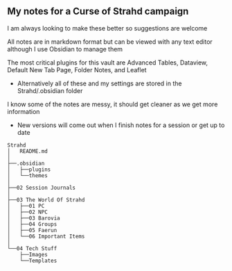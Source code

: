 ## My notes for a Curse of Strahd campaign

I am always looking to make these better so suggestions are welcome

All notes are in markdown format but can be viewed with any text editor although I use Obsidian to manage them

The most critical plugins for this vault are Advanced Tables, Dataview, Default New Tab Page, Folder Notes, and Leaflet
- Alternatively all of these and my settings are stored in the Strahd/.obsidian folder

I know some of the notes are messy, it should get cleaner as we get more information
- New versions will come out when I finish notes for a session or get up to date

```
Strahd 
│   README.md
│
├──.obsidian
│   ├──plugins
│   └──themes
│
├──02 Session Journals
│
├──03 The World Of Strahd 
│   ├──01 PC
│   ├──02 NPC
│   ├──03 Barovia 
│   ├──04 Groups
│   ├──05 Faerun 
│   └──06 Important Items
│
└──04 Tech Stuff
    ├──Images
    └──Templates
```
